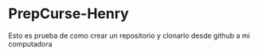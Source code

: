 # PrepCurse-Henry
Esto es prueba de como crear un repositorio y clonarlo desde github a mi computadora

